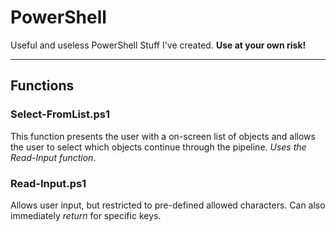 # PowerShell
Useful and useless PowerShell Stuff I've created. **Use at your own risk!**

---

## Functions
### Select-FromList.ps1
This function presents the user with a on-screen list of objects and allows the user to select which objects continue through the pipeline. *Uses the Read-Input function*.

### Read-Input.ps1
Allows user input, but restricted to pre-defined allowed characters. Can also immediately *return* for specific keys. 
